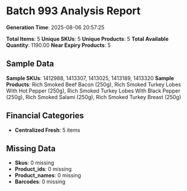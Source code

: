 # Batch 993 Analysis Report

**Generation Time**: 2025-08-06 20:57:25

**Total Items**: 5
**Unique SKUs**: 5
**Unique Products**: 5
**Total Available Quantity**: 1190.00
**Near Expiry Products**: 5

## Sample Data
**Sample SKUs**: 1412988, 1413307, 1413025, 1413189, 1413320
**Sample Products**: Rich Smoked Beef Bacon (250g), Rich Smoked Turkey Lobes With Hot Pepper (250g), Rich Smoked Turkey Lobes With Black Pepper (250g), Rich Smoked Salami (250g), Rich Smoked Turkey Breast (250g)

## Financial Categories
- **Centralized Fresh**: 5 items

## Missing Data
- **Skus**: 0 missing
- **Product_ids**: 0 missing
- **Product_names**: 0 missing
- **Barcodes**: 0 missing
